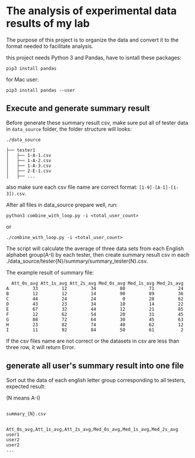 # The analysis of experimental data results of my lab

The purpose of this project is to organize the data and convert it to the format needed to facilitate analysis.

this project needs Python 3 and Pandas, have to isntall these packages:

```
pip3 install pandas
```

for Mac user:

```
pip3 install pandas --user 
```

## Execute and generate summary result

Before generate these summary result csv, make sure put all of tester data in `data_source` folder, the folder structure will looks:

```
./data_source

├── tester1
│   ├── 1-A-1.csv
│   ├── 1-A-2.csv
│   ├── 1-A-3.csv
│   ├── 2-E-1.csv
│   ├── ...
```

also make sure each csv file name are correct format: `[1-9]-[A-I]-[1-3]).csv`.

After all files in data_source prepare well, run:

```
python3 combine_with_loop.py -i <total_user_count>
```

or

```
./combine_with_loop.py -i <total_user_count>
```

The script will calculate the average of three data sets from each English alphabet group(A-I) by each tester, then create summary result csv in each ./data_source/tester{N}/summary/summary_tester{N}.csv.

The example result of summary file:

```
  Att_0s_avg Att_1s_avg Att_2s_avg Med_0s_avg Med_1s_avg Med_2s_avg
A         33         12         34         80         71         24
B         12         12         14         90         89         36
C         44         24         24          0         28         62
D         43         23         34         10         14         22
E         67         32         44         12         21         85
F         12         62         54         20         31         45
G         88         72         64         30         45         63
H         23         82         74         40         62         12
I         11         92         84         50         61          2
```

If the csv files name are not correct or the datasets in csv are less than three row, it will return Error.


## generate all user's summary result into one file

Sort out the data of each english letter group corresponding to all testers, expected result: 


(N means A-I)

```

summary_{N}.csv

        Att_0s_avg,Att_1s_avg,Att_2s_avg,Med_0s_avg,Med_1s_avg,Med_2s_avg
user1
user2
user2
...
```

